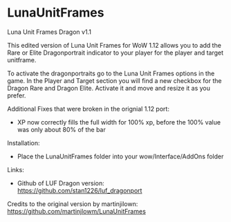 # LunaUnitFrames
Luna Unit Frames Dragon v1.1

This edited version of Luna Unit Frames for WoW 1.12 allows you to add the Rare or Elite Dragonportrait indicator to your player for the player and target unitframe. 

To activate the dragonportraits go to the Luna Unit Frames options in the game. In the Player and Target section you will find a new checkbox for the Dragon Rare and Dragon Elite. Activate it and move and resize it as you prefer.

Additional Fixes that were broken in the orignial 1.12 port:
- XP now correctly fills the full width for 100% xp, before the 100% value was only about 80% of the bar

Installation:
- Place the LunaUnitFrames folder into your wow/Interface/AddOns folder

Links:
 - Github of LUF Dragon version: https://github.com/stan1226/luf_dragonport

Credits to the original version by martinjilown: https://github.com/martinjlowm/LunaUnitFrames

